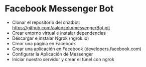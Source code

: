 # Facebook Messenger Bot
- Clonar el repositorio del chatbot: https://github.com/aalonzolu/messengerBot.git
- Crear entorno virtual e instalar dependencias
- Descargar e instalar Ngrok (ngrok.io)
- Crear una página en Facebook
- Crear una aplicación en Facebook (developers.facebook.com)
- Configurar la Aplicación de Messenger
- Iniciar nuestro servidor y crear el túnel con ngrok
